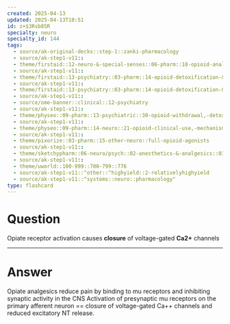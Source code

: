 ```yaml
---
created: 2025-04-13
updated: 2025-04-13T10:51
id: z+$3Rsb85R
specialty: neuro
specialty_id: 144
tags:
  - source/ak-original-decks::step-1::zanki-pharmacology
  - source/ak-step1-v11::
  - theme/firstaid::12-neuro-&-special-senses::06-pharm::18-opioid-analgesics
  - source/ak-step1-v11::
  - theme/firstaid::13-psychiatry::03-pharm::14-opioid-detoxification-&-relapse-prevention
  - source/ak-step1-v11::
  - theme/firstaid::13-psychiatry::03-pharm::14-opioid-detoxification-&-relapse-prevention::*basics
  - source/ak-step1-v11::
  - source/ome-banner::clinical::12-psychiatry
  - source/ak-step1-v11::
  - theme/physeo::09-pharm::13-psychiatric::30-opioid-withdrawal,-detoxification-and-relapse-prevention
  - source/ak-step1-v11::
  - theme/physeo::09-pharm::14-neuro::21-opioid-clinical-use,-mechanism-and-overdose
  - source/ak-step1-v11::
  - theme/pixorize::03-pharm::15-other-neuro::full-opioid-agonists
  - source/ak-step1-v11::
  - theme/sketchypharm::06-neuro/psych::02-anesthetics-&-analgesics::03-opiates,-naloxone,-naltrexone
  - source/ak-step1-v11::
  - theme/uworld::100-999::700-799::776
  - source/ak-step1-v11::^other::^highyield::2-relativelyhighyield
  - source/ak-step1-v11::^systems::neuro::pharmacology"
type: flashcard
---
```


# Question
Opiate receptor activation causes **closure** of voltage-gated **Ca2+** channels

---

# Answer
Opiate analgesics reduce pain by binding to mu receptors and inhibiting synaptic activity in the CNS  Activation of presynaptic mu receptors on the primary afferent neuron == closure of voltage-gated Ca++ channels and reduced excitatory NT release.